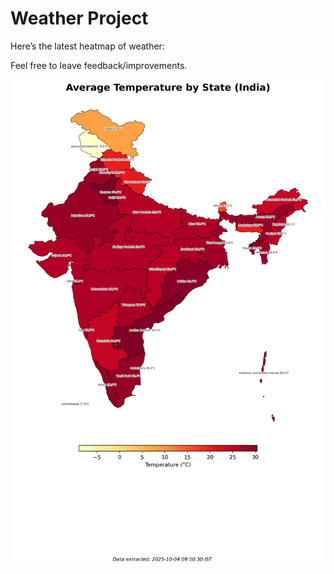 # Weather Project

Here’s the latest heatmap of weather:

Feel free to leave feedback/improvements.

![India Heatmap](docs/assets/india_heatmap.png?v=E0A090)
